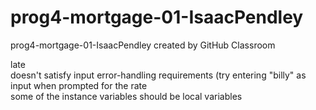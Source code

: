 # prog4-mortgage-01-IsaacPendley
prog4-mortgage-01-IsaacPendley created by GitHub Classroom   

late   
doesn't satisfy input error-handling requirements (try entering "billy" as input when prompted for the rate  
some of the instance variables should be local variables  
